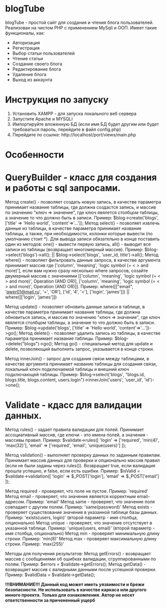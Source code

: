 # blogTube
blogTube - простой сайт для создания и чтения блога пользователей. Реализован на чистом PHP с применением MySqli и ООП. 
Имеет такие функционалы, как: 
- Авторизация
- Регистрация
- Выбор статьи пользователей
- Чтение статьи
- Создание своего блога
- Редактирование блога
- Удаление блога
- Выход из аккаунта

# Инструкция по запуску 
1. Установить XAMPP - для запуска локального веб сервера
2. Запустите Apache и MYSQLI
3. Импортируйте вложенную БД (если имя БД будет другим или будет требоваться пароль, перейдите в файл config.php)
4. Перейдите по ссылке: http://localhost/port/views/main.php

# Особенности
# QueryBuilder - класс для создания и работы с sql запросами.
Метод create() - позволяет создать новую запись, в качестве параметра принимает название таблицы, где должна создастся запись, и массив по значению "ключ => значение", где ключ явялется столбцом таблицы, а значение то что должно быть в записи. Пример: $blog->create('blogs', ['title' => 'Hello world', 'content'=>'...']);
Метод select() - позволяет извлечь данные из таблицы, в качестве параметра принимает название таблицы, а также, при необходимости, колонки которые вывести (по умолчанию стоит *). Для вывода записи обязательно в конце поставить один из методов: one() - вывести первую запись,  all() - выводит все записи из таблицы (возвращает многомерный массив). Пример: $blog->select('blogs')->all(); || $blog->select('blogs', 'user_id, title')->all();
Метод where() - позволяет фильтровать данные запроса, в качестве аргумента принимает массив где ['column', 'meaning', 'logic symbol (= < > and more)'], если вам нужно сразу несколько where запросов, созайте двумерный массив с значениями [['column', 'meaning', 'logic symbol (= < > and more)', Operation (AND OR)], ['column', 'meaning', 'logic symbol (= < > and more)', Operation (AND OR)]]. Пример: where([["email", 'qwer01@mail.ru', '=', 'OR'], ['id', '4', '<'], ['login', 'james']]) || where([['login', 'james']])

Метод update() - позволяет обновить данные записи в таблице, в качестве параметра принимает название таблицы, где должна обновиться запись, и массив по значению "ключ => значение", где ключ явялется столбцом таблицы, а значение то что должно быть в записи. Пример: $blog->update('blogs', ['title' => 'Hello world', 'content'=>'...'])->go();
Метод delete() - позволяет удалить запись из таблицы, в качестве параметра принимает название таблицы. Пример: $blog->delete("blogs")->go();
Метод go() - специальный метод для update и delete, позволяющий выполнить запрос, указывается в конце строки.

Метод innerJoin() - запрос для создания связи между таблицами, в качестве аргумента принимает название таблицы для создания связи, локальный ключ подключаемой таблицы и внешний ключ подключающей таблицы. Пример: $blog->select('blogs', "blogs.id, blogs.title, blogs.content, users.login")->innerJoin('users', 'user_id', 'id')->one();

# Validate - кдасс для валидации данных.
Метод rules() - задает правила валидации для полей. Принимает ассоциативный массив, где ключи - это имена полей, а значения - массивы правил. 
Пример: 
$validate->rules([
    'login' => ['required', 'min(4)', 'max(32)'],
    'email' => ['required', 'email', 'unique(users)']
]);

Метод validation() - выполняет проверку данных по заданным правилам. Принимает массив данных для проверки и опционально массив правил (если не были заданы через rules()). Возвращает true, если валидация прошла успешно, и false, если есть ошибки.
Пример:
$isValid = $validate->validation([
    'login' => $_POST['login'],
    'email' => $_POST['email']
]);

Метод required - проверяет, что поле не пустое. Пример: 'required'
Метод email - проверяет, что значение является корректным email-адресом. Пример: 'email'
Метод same - проверяет, что значение поля совпадает с другим полем. Пример: 'same(password)'
Метод exists - проверяет существование значения в указанной таблице базы данных. Пример: 'exists(users, login)' (второй параметр - имя столбца, опционально)
Метод unique - проверяет, что значение отсутствует в указанной таблице. Пример: 'unique(users, email)' (второй параметр - имя столбца, опционально)
Метод min - проверяет минимальную длину строки. Пример: 'min(8)'
Метод max - проверяет максимальную длину строки. Пример: 'max(255)'

Методы для получения результатов:
Метод getErrors() - возвращает массив с сообщениями об ошибках валидации, сгруппированными по полям. Пример: $errors = $validate->getErrors();
Метод getData() - возвращает массив с валидными данными после успешной проверки. Пример: $validData = $validate->getData();

**!!!ВНИМАНИЕ!!! Данный код может иметь уязвимости и брежи безопасности. Не использовать в качестве каркаса или другого инного проекта. Только для ознакомления. Автор не несет ответственности за причененный ущерб**
